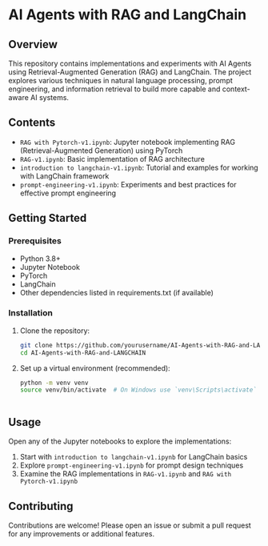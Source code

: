 # AI Agents with RAG and LangChain

## Overview

This repository contains implementations and experiments with AI Agents using Retrieval-Augmented Generation (RAG) and LangChain. The project explores various techniques in natural language processing, prompt engineering, and information retrieval to build more capable and context-aware AI systems.

## Contents

- `RAG with Pytorch-v1.ipynb`: Jupyter notebook implementing RAG (Retrieval-Augmented Generation) using PyTorch
- `RAG-v1.ipynb`: Basic implementation of RAG architecture
- `introduction to langchain-v1.ipynb`: Tutorial and examples for working with LangChain framework
- `prompt-engineering-v1.ipynb`: Experiments and best practices for effective prompt engineering

## Getting Started

### Prerequisites

- Python 3.8+
- Jupyter Notebook
- PyTorch
- LangChain
- Other dependencies listed in requirements.txt (if available)

### Installation

1. Clone the repository:
   ```bash
   git clone https://github.com/yourusername/AI-Agents-with-RAG-and-LANGCHAIN.git
   cd AI-Agents-with-RAG-and-LANGCHAIN
   ```

2. Set up a virtual environment (recommended):
   ```bash
   python -m venv venv
   source venv/bin/activate  # On Windows use `venv\Scripts\activate`
   ```

   ```

## Usage

Open any of the Jupyter notebooks to explore the implementations:

1. Start with `introduction to langchain-v1.ipynb` for LangChain basics
2. Explore `prompt-engineering-v1.ipynb` for prompt design techniques
3. Examine the RAG implementations in `RAG-v1.ipynb` and `RAG with Pytorch-v1.ipynb`

## Contributing

Contributions are welcome! Please open an issue or submit a pull request for any improvements or additional features.


